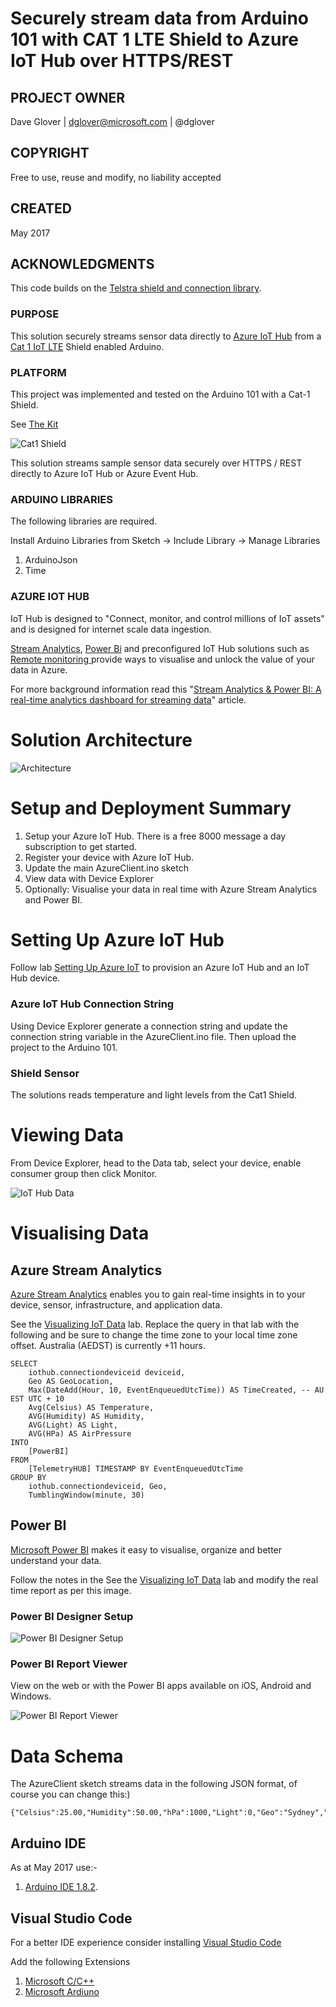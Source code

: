 # Securely stream data from Arduino 101 with CAT 1 LTE Shield to Azure IoT Hub over HTTPS/REST

## PROJECT OWNER

Dave Glover | dglover@microsoft.com | @dglover

## COPYRIGHT

Free to use, reuse and modify, no liability accepted

## CREATED 

May 2017

## ACKNOWLEDGMENTS

This code builds on the [Telstra shield and connection library](https://github.com/telstra/TIC2017). 

### PURPOSE

This solution securely streams sensor data directly to 
[Azure IoT Hub](https://azure.microsoft.com/documentation/articles/iot-hub-what-is-iot-hub/?WT.mc_id=iot-0000-dglover) from a [Cat 1 IoT LTE](https://exchange.telstra.com.au/our-network-ready-to-support-the-internet-of-things/) Shield enabled Arduino.


### PLATFORM

This project was implemented and tested on the Arduino 101 with a Cat-1 Shield.

See [The Kit](https://github.com/telstra/TIC2017/wiki/1.-The-Kit)

![Cat1 Shield](https://raw.githubusercontent.com/gloveboxes/Arduino-101-Testra-Cat-1-LTE-Shield-Secure-Http-Azure-IoT-Hub-Client/master/Resources/Cat1Shield.jpg)

This solution streams sample sensor data securely over HTTPS / REST directly to Azure IoT Hub or Azure Event Hub.

### ARDUINO LIBRARIES

The following libraries are required.

Install Arduino Libraries from Sketch -> Include Library -> Manage Libraries

1. ArduinoJson
2. Time

### AZURE IOT HUB

IoT Hub is designed to "Connect, monitor, and control millions of IoT assets" and is
designed for internet scale data ingestion. 

[Stream Analytics](https://azure.microsoft.com/services/stream-analytics/?WT.mc_id=iot-0000-dglover), 
[Power Bi](https://powerbi.microsoft.com/?WT.mc_id=iot-0000-dglover) and preconfigured IoT Hub solutions such as 
[Remote monitoring ](https://azure.microsoft.com/documentation/articles/iot-suite-remote-monitoring-sample-walkthrough?WT.mc_id=iot-0000-dglover) provide ways to visualise and unlock the value of your data in Azure.

For more background information read this "[Stream Analytics & Power BI: A real-time analytics dashboard for streaming data](https://azure.microsoft.com/documentation/articles/stream-analytics-power-bi-dashboard/?WT.mc_id=iot-0000-dglover)" article.

# Solution Architecture

![Architecture](https://raw.githubusercontent.com/gloveboxes/Arduino-101-Testra-Cat-1-LTE-Shield-Secure-Http-Azure-IoT-Hub-Client/master/Resources/Architecture.jpg)

# Setup and Deployment Summary

1. Setup your Azure IoT Hub. There is a free 8000 message a day subscription to get started.
2. Register your device with Azure IoT Hub.
4. Update the main AzureClient.ino sketch
6. View data with Device Explorer
7. Optionally: Visualise your data in real time with Azure Stream Analytics and Power BI.


# Setting Up Azure IoT Hub

Follow lab [Setting Up Azure IoT](http://thinglabs.io/workshop/cs/nightlight/setup-azure-iot-hub/) to provision an Azure IoT Hub and an IoT Hub device. 

### Azure IoT Hub Connection String

Using Device Explorer generate a connection string and update the connection string variable in the AzureClient.ino file. Then upload the project to the Arduino 101.

### Shield Sensor

The solutions reads temperature and light levels from the Cat1 Shield.


# Viewing Data

From Device Explorer, head to the Data tab, select your device, enable consumer group then click Monitor.

![IoT Hub Data](https://raw.githubusercontent.com/gloveboxes/Arduino-NodeMCU-ESP8266-Secure-Azure-IoT-Hub-Client/master/AzureClient/Fritzing/IoTHubData.JPG)


# Visualising Data

## Azure Stream Analytics

[Azure Stream Analytics](https://azure.microsoft.com/services/stream-analytics/?WT.mc_id=iot-0000-dglover) enables you to gain 
real-time insights in to your device, sensor, infrastructure, and application data.

See the [Visualizing IoT Data](http://thinglabs.io/workshop/cs/nightlight/visualize-iot-with-powerbi/) lab.  Replace the query in that lab with the following and be sure to change the time zone to your local time zone offset.  Australia (AEDST) is currently +11 hours.

    SELECT
        iothub.connectiondeviceid deviceid,
        Geo AS GeoLocation,
        Max(DateAdd(Hour, 10, EventEnqueuedUtcTime)) AS TimeCreated, -- AU EST UTC + 10
        Avg(Celsius) AS Temperature,
        AVG(Humidity) AS Humidity,
        AVG(Light) AS Light,
        AVG(HPa) AS AirPressure
    INTO
        [PowerBI]
    FROM
        [TelemetryHUB] TIMESTAMP BY EventEnqueuedUtcTime
    GROUP BY
        iothub.connectiondeviceid, Geo,
        TumblingWindow(minute, 30)

 
## Power BI

[Microsoft Power BI](https://powerbi.microsoft.com/?WT.mc_id=iot-0000-dglover) makes it easy to visualise, organize and better understand your data.

Follow the notes in the See the [Visualizing IoT Data](http://thinglabs.io/workshop/cs/nightlight/visualize-iot-with-powerbi/) lab and modify the real time report as per this image.

### Power BI Designer Setup

![Power BI Designer Setup](https://raw.githubusercontent.com/gloveboxes/Arduino-NodeMCU-ESP8266-Secure-Azure-IoT-Hub-Client/master/AzureClient/Fritzing/PowerBIDesigner.JPG)


### Power BI Report Viewer

View on the web or with the Power BI apps available on iOS, Android and Windows.

![Power BI Report Viewer](https://raw.githubusercontent.com/gloveboxes/Arduino-NodeMCU-ESP8266-Secure-Azure-IoT-Hub-Client/master/AzureClient/Fritzing/PowerBIReport.JPG)



# Data Schema

The AzureClient sketch streams data in the following JSON format, of course you can change this:)

    {"Celsius":25.00,"Humidity":50.00,"hPa":1000,"Light":0,"Geo":"Sydney","Schema":1,"Id":2}


## Arduino IDE

As at May 2017 use:-

1. [Arduino IDE 1.8.2](https://www.arduino.cc/en/Main/Software).

## Visual Studio Code

For a better IDE experience consider installing [Visual Studio Code](https://code.visualstudio.com/?WT.mc_id=iot-0000-dglover)

Add the following Extensions

1. [Microsoft C/C++]()
2. [Microsoft Ardiuno]()

